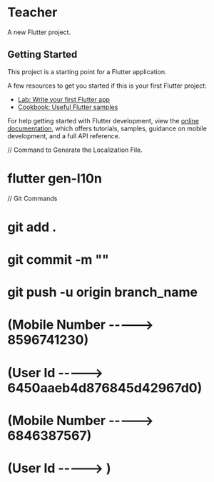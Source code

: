# Teacher

A new Flutter project.

## Getting Started

This project is a starting point for a Flutter application.

A few resources to get you started if this is your first Flutter project:

- [Lab: Write your first Flutter app](https://docs.flutter.dev/get-started/codelab)
- [Cookbook: Useful Flutter samples](https://docs.flutter.dev/cookbook)

For help getting started with Flutter development, view the
[online documentation](https://docs.flutter.dev/), which offers tutorials,
samples, guidance on mobile development, and a full API reference.

// Command to Generate the Localization File.
#  flutter gen-l10n
// Git Commands
# git add .
# git commit -m ""
# git push -u origin branch_name

# (Mobile Number -----> 8596741230)
# (User Id -----> 6450aaeb4d876845d42967d0)

# (Mobile Number -----> 6846387567)
# (User Id -----> )